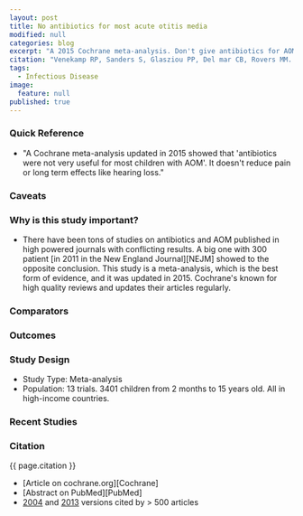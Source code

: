```yaml
---
layout: post
title: No antibiotics for most acute otitis media
modified: null
categories: blog
excerpt: "A 2015 Cochrane meta-analysis. Don't give antibiotics for AOM except to kids under 2 with discharge or bilateral infection."
citation: "Venekamp RP, Sanders S, Glasziou PP, Del mar CB, Rovers MM. Antibiotics for acute otitis media in children. Cochrane Database Syst Rev. 2015;1:CD000219."
tags: 
  - Infectious Disease
image: 
  feature: null
published: true
---
```




### Quick Reference

* "A Cochrane meta-analysis updated in 2015 showed that 'antibiotics were not very useful for most children with AOM'. It doesn't reduce pain or long term effects like hearing loss."

### Caveats

### Why is this study important?

* There have been tons of studies on antibiotics and AOM published in high powered journals with conflicting results. A big one with 300 patient [in 2011 in the New England Journal][NEJM] showed to the opposite conclusion. This study is a meta-analysis, which is the best form of evidence, and it was updated in 2015. Cochrane's known for high quality reviews and updates their articles regularly.

### Comparators

### Outcomes

### Study Design

* Study Type: Meta-analysis
* Population: 13 trials. 3401 children from 2 months to 15 years old. All in high-income countries.

### Recent Studies

### Citation

{{ page.citation }}

* [Article on cochrane.org][Cochrane]
* [Abstract on PubMed][PubMed]
* [2004](https://scholar.google.com/scholar?cites=16813170742658441819) and [2013](https://scholar.google.com/scholar?cites=13995223531602721090) versions cited by > 500 articles
